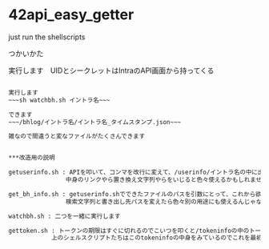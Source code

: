 # 42api_easy_getter
just run the shellscripts


つかいかた

実行します　UIDとシークレットはIntraのAPI画面から持ってくる
~~~ sh gettoken.sh UID SECRET ~~~

実行します
~~~sh watchbh.sh イントラ名~~~

できます
~~~/bhlog/イントラ名/イントラ名_タイムスタンプ.json~~~

雑なので間違うと変なファイルがたくさんできます


***改造用の説明

getuserinfo.sh : APIを叩いて、コンマを改行に変えて、/userinfo/イントラ名の中に出しています(改行の方が人間の目に優しいため)
				中身のリンクやら置き換え文字列やらをいじると色々使えるかもしれません

get_bh_info.sh : getuserinfo.shでできたファイルのパスを引数にとって、これから欲しい行だけ検索し、/bhlog/イントラ名/の中に出しています
				検索文字列と書き出し先パスを変えたら色々別の用途にも使えるんじゃないですかね

watchbh.sh : 二つを一緒に実行します

gettoken.sh : トークンの期限はすぐに切れるのでこいつを叩くと/tokeninfoの中のトークンの情報が更新されます
			上のシェルスクリプトたちはこのtokeninfoの中身をみているのでこれを最初に実行しないとただ失敗します



